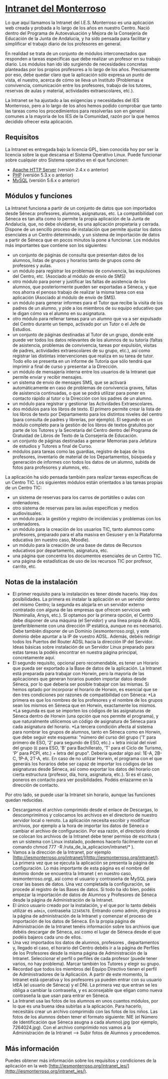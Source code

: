 # [Intranet del Monterroso](http://iesmonterroso.org/intranet_ies/)

Lo que aquí llamamos la Intranet del I.E.S. Monterroso es una aplicación web creada y probada a lo largo de los años en nuestro Centro. Nació dentro del Programa de Autoevaluación y Mejora de la Consejería de Educación de la Junta de Andalucía, y ha sido pensada para facilitar y simplificar el trabajo diario de los profesores en general.

En realidad se trata de un conjunto de módulos interconectados que responden a tareas específicas que debe realizar un profesor en su trabajo diario. Los módulos han ido ido surgiendo de necesidades concretas planteadas por los propios profesores a lo largo de los años. Precisamente por eso, debe quedar claro que la aplicación sólo expresa un punto de vista, el nuestro, acerca de cómo se lleva un Instituto (Problemas e convivencia, comunicación entre los profesores, trabajo de los tutores, reservas de aulas y material, actividades extraescolares, etc.).

La Intranet se ha ajustado a las exigencias y necesidades del IES Monterroso, pero a lo largo de los años hemos podido comprobar que tanto las tareas como los procedimientos para resolverlas son en general comunes a la mayoría de los IES de la Comunidad, razón por la que hemos decidido ofrecer esta aplicación.


## Requisitos

La Intranet es entregada bajo la licencia GPL, bien conocida hoy por ser la licencia sobre la que descansa el Sistema Operativo Linux. Puede funcionar sobre cualquier otro Sistema operativo en el que funcionen:

* [Apache HTTP Server](http://httpd.apache.org/) (versión 2.4.x o anterior)
* [PHP](http://www.php.net/) (versión 5.3.x o anterior)
* [MySQL](http://www.php.net/) (versión 5.6.x o anterior)

## Módulos y funciones

La Intranet funciona a partir de un conjunto de datos que son importados desde Séneca: profesores, alumnos, asignaturas, etc. La compatibilidad con Séneca es tan alta como lo permite la propia aplicación de la Junta de Andalucía, que, no debe olvidarse, es una aplicación propietaria y cerrada. 
Dispone de un sencillo proceso de instalación que permite ajustar los datos esenciales a un Centro determinado, y un sistema de importación de datos a partir de Séneca que en pocos minutos la pone a funcionar. Los módulos más importantes que contiene son los siguientes:

* un conjunto de páginas de consulta que presentan datos de los alumnos, listas de grupos y horarios tanto de grupos como de profesores y aulas.
* un módulo para registrar los problemas de convivencia, las expulsiones del Centro, etc. (Asociado al módulo de envío de SMS)
* otro módulo para poner y justificar las faltas de asistencia de los alumnos, que posteriormente pueden ser exportadas a Séneca, y que nos ahorra el penoso trabajo de realizar la misma tarea con esa aplicación (Asociado al módulo de envío de SMS).
* un módulo para generar informes para el Tutor que recibe la visita de los padres de un alumno, y pide a los miembros de su equipo educativo que le digan cómo va el alumno en su asignatura.
* otro módulo para rellenar tareas para un alumno que va a ser expulsado del Centro durante un tiempo, activado por un Tutor o el Jefe de Estudios.
* un conjunto de páginas destinadas al Tutor de un grupo, donde este puede ver todos los datos relevantes de los alumnos de su tutoría (faltas de asistencia, problemas de convivencia, tareas por expulsión, visitas de padres, actividades extraescolares de su grupo, etc.), así como registrar las distintas intervenciones que realiza en su tarea de tutor. Todo ello se presenta en un informe de Tutoría que sólo tendrá que imprimir a final de curso y presentar a la Dirección.
* un módulo de mensajería interna entre los usuarios de la Intranet que permite enviar y recibir mensajes.
* un sistema de envío de mensajes SMS, que se activará automáticamente en caso de problemas de convivencia graves, faltas de asistencia continuadas, o que se podrá utilizar para poner en contacto rápido al tutor o la Dirección con los padres de un alumno.
* un módulo para registrar y gestionar las Actividades Extraescolares.
* dos módulos para los libros de texto. El primero permite crear la lista de los libros de texto por Departamento para los distintos niveles del centro (para consulta de padres y librerías, por ejemplo). El segundo es un módulo completo para la gestión de los libros de textos gratuitos por parte de los Tutores y la Secretaría del Centro dentro del Programa de Gratuidad de Libros de Texto de la Consejería de Educación.
* un conjunto de páginas destinadas a generar Memorias para Jefatura de estudios y Tutores a final de Curso.
* módulos para tareas como las guardias, registro de bajas de los profesores, inventario de material de los Departamentos, búsqueda y generación de informes con todos los datos de un alumno, subida de fotos para profesores y alumnos, etc.

La aplicación ha sido pensada también para realizar tareas específicas de un Centro TIC. Los siguientes módulos están orientados a las tareas propias de un Centro TIC:

* un sistema de reservas para los carros de portátiles o aulas con ordenadores.
* otro sistema de reservas para las aulas específicas y medios audiovisuales.
* un módulo para la gestión y registro de incidencias y problemas con los ordenadores.
* un módulo para la creación de los usuarios TIC, tanto alumnos como profesores, preparado para el alta masiva en Gesuser y en la Plataforma educativa (en nuestro caso, Moodle).
* un módulo para la creación de una base de datos de Recursos educativos por departamento, asignatura, etc.
* una página que concentra los documentos esenciales de un Centro TIC.
* una página de estadísticas de uso de los recursos TIC por profesor, carrito, etc.

## Notas de la instalación

* El primer requisito para la instalación es tener dónde hacerlo. Hay dos posibilidades. La primera es instalar la aplicación en un servidor dentro del mismo Centro; la segunda es alojarla en un servidor externo contratado con alguna de las empresas que ofrecen servicios web (Nominalia, Arsys, etc.). Si optamos por la primera opción, el Centro debe disponer de una máquina (el Servidor) y una línea propia de ADSL (preferiblemente con una dirección IP estática, aunque no es necesario). Debe también disponer de un Dominio (iesmonterroso.org), y este dominio debe apuntar a la IP de vuestro ADSL. Además, debéis redirigir todos los Puertos del Router ADSL hacia la dirección IP del Servidor. Ideas básicas sobre instalación de un Servidor Linux preparado para estas tareas la podéis encontrar en nuestra página principal, concretamente aquí.
* El segundo requisito, opcional pero recomendable, es tener un Horario que pueda ser exportado a la Base de datos de la aplicación. La Intranet está preparada para trabajar con Horwin, pero la mayoría de las aplicaciones que generan horarios pueden importar datos desde Séneca, por lo que debería ser posible trabajar con las mismas. 
Si hemos optado por incorporar el horario de Horwin, es esencial que se den tres condiciones por razones de compatibilidad con Séneca:
*La primera es que los nombres de los profesores y el nombre de los grupos sean los mismos en Séneca que en Horwin, exactamente los mismos. 
*La segunda es que se importen los códigos de las asignaturas de Séneca dentro de Horwin (una opción que nos permite el programa), y que naturalmente utilicemos un código de asignatura de Séneca para cada asignatura del horario.
*La tercera condición afecta al sistema para nombrar los grupos de alumnos, tanto en Séneca como en Horwin, que debe seguir este esquema: "número del curso del grupo ('1' para primero de ESO, '2' para segundo de ESO, etc.) + letra inicial del nivel del grupo (`E` para ESO, 'B' para Bachillerato, 'T' para el Ciclo de Turismo, 'P' para PCPI, etc.) + letra del grupo". Debería quedar algo así: 1E-A, 2B-C, 1P-A, 2T-A, etc.
En caso de no utilizar Horwin, el programa con el que generáis los horarios debe ser capaz de importar los códigos de las asignaturas desde Séneca, así como exportar los datos del horario con cierta estructura (profesor, día, hora, asignatura, etc.). Si es el caso, poneros en contacto para ver posibilidades. Podéis enlazarme en la dirección de contacto.

Por otro lado, se puede usar la Intranet sin horario, aunque las funciones quedan reducidas.

* Descargamos el archivo comprimido desde el enlace de Descargas, lo descomprimimos y colocamos los archivos en el directorio de nuestro servidor local o remoto. La aplicación necesita escribir y modificar archivos, por ejemplo a la hora de importar los datos de Séneca o cambiar el archivo de configuración. Por esa razón, el directorio donde se colocan los archivos de la Intranet debe tener permiso de escritura ( en un sistema con Linux instalado, podemos hacerlo fácilmente con el comando chmod 777 -R /ruta_de_la_aplicacion/intranet/* ).
* Vamos a la dirección de la Intranet, por ejemplo [http://iesmonterroso.org/intranet/](http://iesmonterroso.org/intranet/). La primera vez que se ejecuta la aplicación se presenta la página de configuración. Lo más importante de esta página es el nombre del dominio donde se encuentra la Intranet ( en nuestro caso, iesmonterroso.org), así como el usuario y contraseña de MySQL para crear las bases de datos. Una vez completada la configuración, se procede al registro de las Bases de datos. Si todo ha ido bien, podéis empezar la importación de datos de Alumnos y Profesores de Séneca desde la página de Administración de la Intranet.
* El único usuario creado por la instalación, y el que por lo tanto debéis utilizar es `admin`, contraseña `12345678`. Entrando como admin, dirigiros a la página de administración de la Intranet y comenzar el proceso de importación de los datos de Séneca. En la propia página de Administración de la Intranet tenéis información sobre los archivos que debéis descargar de Séneca, así como el lugar de Séneca desde el que podéis bajaros cada uno de ellos.
* Una vez importados los datos de alumnos, profesores , departamentos y, llegado el caso, el horario del Centro debéis ir a la página de Perfiles de los Profesores desde la misma página de Administración de la Intranet. Seleccionar el perfil o perfiles de cada profesor (puede tener varios, no hay problema). Marcar también los Tutores y elegir su grupo.
* Recordad que todos los miembros del Equipo Directivo tienen el perfil de Administradores de la Aplicación. A partir de este momento, la Intranet está operativa y los profesores ya pueden entrar con su usuario IdEA (el usuario de Séneca) y el DNI. La primera vez que entran se les obliga a cambiar la contraseña, y es aconsejable que eligan como nueva contraseña la que usan para entrar en Séneca.
* La Intranet usa las fotos de los alumnos en unos cuantos módulos, por lo que es una buena idea subirlas a la aplicación. Para hacerlo, necesitáis crear un archivo comprimido con las fotos de los niños. Las fotos de los alumnos deben tener el formato siguiente: NIE (el Número de Identificación que Séneca asugna a cada alumno).jpg (por ejemplo, 7264024.jpg). Con el archivo comprimido nos vamos a la Administración de la Intranet --> Subir fotos de Alumnos y procedemos.


## Más información

Puedes obtener más información sobre los requisitos y condiciones de la aplicación en la web [http://iesmonterroso.org/intranet_ies/](http://iesmonterroso.org/intranet_ies/).
